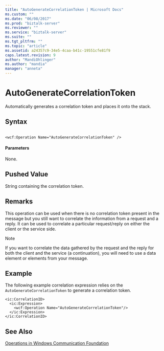 ```yaml
---
title: "AutoGenerateCorrelationToken | Microsoft Docs"
ms.custom: ""
ms.date: "06/08/2017"
ms.prod: "biztalk-server"
ms.reviewer: ""
ms.service: "biztalk-server"
ms.suite: ""
ms.tgt_pltfrm: ""
ms.topic: "article"
ms.assetid: a24357c9-34e5-4caa-b41c-19551cfe81f9
caps.latest.revision: 9
author: "MandiOhlinger"
ms.author: "mandia"
manager: "anneta"
---
```

# AutoGenerateCorrelationToken
Automatically generates a correlation token and places it onto the stack.  
  
## Syntax  
  
```  
  
<wcf:Operation Name="AutoGenerateCorrelationToken" />  
```  
  
#### Parameters  
 None.  
  
## Pushed Value  
 String containing the correlation token.  
  
## Remarks  
 This operation can be used when there is no correlation token present in the message but you still want to correlate the information from a request and a reply. It can be used to correlate a particular request/reply on either the client or the service side.  
  
> [!NOTE]
>  If you want to correlate the data gathered by the request and the reply for both the client and the service (a continuation), you will need to use a data element or elements from your message.  
  
## Example  
 The following example correlation expression relies on the `AutoGenerateCorrelationToken` to generate a correlation token.  
  
```  
<ic:CorrelationID>  
  <ic:Expression>            
    <wcf:Operation Name="AutoGenerateCorrelationToken"/>  
  </ic:Expression>  
</ic:CorrelationID>  
```  
  
## See Also  
 [Operations in Windows Communication Foundation](../core/operations-in-windows-communication-foundation.md)